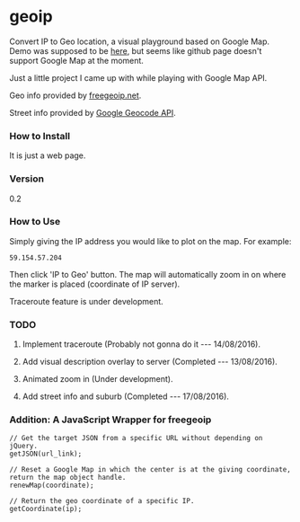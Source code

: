 # geoip
Convert IP to Geo location, a visual playground based on Google Map. Demo was supposed to be [here](http://rickyyu.me/geoip.html), but seems like github page doesn't support Google Map at the moment.

Just a little project I came up with while playing with Google Map API.

Geo info provided by [freegeoip.net](http://freegeoip.net/).

Street info provided by [Google Geocode API](http://maps.googleapis.com/).

### How to Install
It is just a web page.

### Version
0.2

### How to Use
Simply giving the IP address you would like to plot on the map. For example:
```
59.154.57.204
```
Then click 'IP to Geo' button. The map will automatically zoom in on where the marker is placed (coordinate of IP server).

Traceroute feature is under development.

### TODO
1. Implement traceroute (Probably not gonna do it --- 14/08/2016).

2. Add visual description overlay to server (Completed --- 13/08/2016).

3. Animated zoom in (Under development).

4. Add street info and suburb (Completed --- 17/08/2016).


### Addition: A JavaScript Wrapper for freegeoip
```
// Get the target JSON from a specific URL without depending on jQuery.
getJSON(url_link);

// Reset a Google Map in which the center is at the giving coordinate, return the map object handle.
renewMap(coordinate);

// Return the geo coordinate of a specific IP.
getCoordinate(ip);
```

